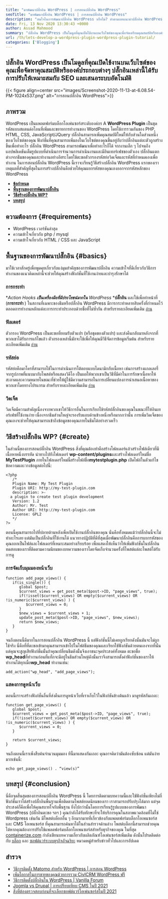```yaml
---
title: "มาพัฒนาปลั๊กอิน WordPress | การสอนปลั๊กอิน WordPress" 
seoTitle: "มาพัฒนาปลั๊กอิน WordPress | การสอนปลั๊กอิน WordPress" 
description: "สนใจในการพัฒนาปลั๊กอิน WordPress หรือไม่? ทำตามบทแนะนำปลั๊กอิน WordPress ที่อธิบายขั้นตอนที่สมบูรณ์เพื่อสร้างปลั๊กอิน WordPress พื้นฐาน" 
date: Fri, 13 Nov 2020 13:30:43 +0000
author: Assad Mahmood
summary: "ปลั๊กอิน WordPress เป็นโมดูลที่คุณเปิดใช้งานบนเว็บไซต์ของคุณเพื่อจัดเตรียมคุณสมบัติหรือองค์ประกอบต่างๆ ปลั๊กอินเหล่านี้ได้รับการปรับให้เหมาะสมกับ SEO และเสนอระบบอัตโนมัติ" 
url: /th/lets-develop-a-wordpress-plugin-wordpress-plugin-tutorial/
categories: ['Blogging']
---
```


## ปลั๊กอิน WordPress เป็นโมดูลที่คุณเปิดใช้งานบนเว็บไซต์ของคุณเพื่อจัดหาคุณสมบัติหรือองค์ประกอบต่างๆ ปลั๊กอินเหล่านี้ได้รับการปรับให้เหมาะสมกับ SEO และเสนอระบบอัตโนมัติ

{{< figure align=center src="images/Screenshot-2020-11-13-at-6.08.54-PM-1024x537.png" alt="การสอนปลั๊กอิน WordPress">}}


## ภาพรวม
WordPress เป็นแพลตฟอร์มบล็อกโอเพ่นซอร์สระดับองค์กร A **WordPress Plugin** เป็นชุดรหัสแบบสแตนด์อโลนที่เพิ่มและขยายการทำงานของ WordPress โดยใช้การรวมกันของ PHP, HTML, CSS, JavaScript/JQuery ปลั๊กอินสามารถเพิ่มคุณสมบัติใหม่ให้กับส่วนใดส่วนหนึ่งของเว็บไซต์ของคุณ
ฟังก์ชั่นที่คุณสามารถเพิ่มลงในเว็บไซต์ของคุณขึ้นอยู่กับว่าปลั๊กอินแต่ละตัวถูกสร้างขึ้นเพื่อทำอะไร ปลั๊กอิน WordPress สามารถพัฒนาเพื่อทำอะไรก็ได้ จากงานเล็ก ๆ ไปจนถึงแอปพลิเคชันเต็มรูปแบบที่ดำเนินการจำนวนการดำเนินงานและมีอินเทอร์เฟซของตัวเอง ปลั๊กอินแตกต่างจากธีมของคุณและทำงานอย่างอิสระโดยใช้ตะขอตัวกรองรหัสย่อวิดเจ็ตและรหัสที่กำหนดเองเพื่อทำงาน
ในการสอนปลั๊กอิน WordPress นี้เราจะเรียนรู้วิธีสร้างปลั๊กอิน WordPress แรกของเรา เหตุผลที่สำคัญที่สุดในการสร้างปลั๊กอินคือช่วยให้คุณแยกรหัสของคุณเองออกจากรหัสหลักของ WordPress
* **[ข้อกำหนด][1]** 
* **[พื้นฐานของการพัฒนาปลั๊กอิน][2]** 
* **[วิธีสร้างปลั๊กอิน WP?][3]** 
* **[บทสรุป][4]** 

## ความต้องการ {#requirements}

  * WordPress เวอร์ชันล่าสุด
  * ความเข้าใจเกี่ยวกับ php / mysql
  * ความเข้าใจเกี่ยวกับ HTML / CSS และ JavaScript

## พื้นฐานของการพัฒนาปลั๊กอิน {#basics}

มาใช้เวลาสักครู่เพื่อพูดคุยเกี่ยวกับแง่มุมสำคัญของการพัฒนาปลั๊กอิน ความเข้าใจที่ดีเกี่ยวกับวิธีการทำงานของแนวคิดเหล่านี้จะช่วยให้คุณสร้างฟังก์ชั่นที่ใช้งานง่ายและบำรุงรักษาได้

### การกระทำ
**Action Hooks **เป็นเครื่องมือที่มีประโยชน์มากใน** WordPress* ***ปลั๊กอิน** และใช้เพื่อทำหน้าที่ (**การกระทำ** ) ในสถานที่เฉพาะของธีมหรือปลั๊กอิน WordPress มีการกระทำหลายสิบครั้งที่กำหนดไว้ตลอดการทำงานหลักแต่ละการกระทำประกอบด้วยชื่อที่ไม่ซ้ำกัน สำหรับรายละเอียดเพิ่มเติม [อ่าน][5]

### ฟิลเตอร์
ตัวกรอง WordPress เป็นตะขอที่ยอมรับตัวแปร (หรือชุดของตัวแปร) และส่งคืนกลับมาหลังจากที่พวกเขาได้รับการแก้ไขแล้ว ตัวกรองเหล่านี้มักจะใช้เพื่อให้คุณมีวิธีจัดการข้อมูลเริ่มต้น สำหรับรายละเอียดเพิ่มเติม [อ่าน][6]

### รหัสย่อ
รหัสย่อคือมาโครที่สามารถใช้ในการดำเนินการโต้ตอบแบบไดนามิกกับเนื้อหา เช่นการสร้างแกลเลอรี่จากรูปภาพที่แนบมากับโพสต์หรือแสดงวิดีโอ เป็นผลให้พวกเขาเป็นวิธีที่มีค่าในการรักษาเนื้อหาให้สะอาดและความหมายในขณะที่ช่วยให้ผู้ใช้มีความสามารถในการเปลี่ยนแปลงการนำเสนอเนื้อหาของพวกเขาโดยทางโปรแกรม สำหรับรายละเอียดเพิ่มเติม [อ่าน][7]

### วิดเจ็ต
วิดเจ็ตมีความสำคัญเนื่องจากพวกเขาให้วิธีการอื่นในการเรียกใช้รหัสปลั๊กอินของคุณในขณะที่ให้อินเทอร์เฟซที่ใช้งานง่าย เนื่องจากธีมส่วนใหญ่จะรองรับแถบด้านข้างหนึ่งหรือมากกว่านั้น การเพิ่มวิดเจ็ตของคุณเองจะช่วยให้คุณสามารถเข้าถึงข้อมูลของคุณภายในธีมได้อย่างรวดเร็ว

## **วิธีสร้างปลั๊กอิน WP?** {#create}

ในส่วนนี้ของการสอนปลั๊กอิน WordPress สิ่งที่คุณต้องทำคือสร้างโฟลเดอร์แล้วสร้างไฟล์เดียวที่มีเนื้อหาหนึ่งบรรทัด นำทางไปยังโฟลเดอร์ **wp-content/plugins**และสร้างโฟลเดอร์ใหม่ชื่อ **MyTestPlugin** ภายในโฟลเดอร์ใหม่นี้สร้างไฟล์ชื่อ**mytestplugin.php** เปิดไฟล์ในตัวแก้ไขข้อความและวางข้อมูลต่อไปนี้:
```
<?php
   /*
   Plugin Name: My Test Plugin
   Plugin URI: http://my-test-plugin.com
   description: >-
  a plugin to create test plugin development
   Version: 1.2
   Author: Mr. Test
   Author URI: http://my-test-plugin.com
   License: GPL2
   */
?>
```
ตอนนี้คุณสามารถไปที่ปลายด้านหลังเพื่อเปิดใช้งานปลั๊กอินของคุณ นั่นคือทั้งหมดแม้ว่าปลั๊กอินนี้จะไม่ทำอะไรเลย แต่มันเป็นปลั๊กอินที่ใช้งานได้ แนวทางปฏิบัติที่ดีที่สุดเมื่อพัฒนาปลั๊กอินคือการแยกรหัสของคุณออกเป็นไฟล์และโฟลเดอร์ที่เหมาะสมอย่างเรียบร้อย
เพื่อแสดงให้เห็นว่าให้เพิ่มฟังก์ชั่นในปลั๊กอินทดสอบของเราที่ติดตามความนิยมของบทความของเราโดยจัดเก็บจำนวนครั้งที่โพสต์แต่ละโพสต์ได้รับการดู

### การจัดเก็บมุมมองหน้าเว็บ
```
function add_page_views() {
   if(is_single()) {
      global $post;
      $current_views = get_post_meta($post->ID, "page_views", true);
      if(!isset($current_views) OR empty($current_views) OR !is_numeric($current_views) ) {
         $current_views = 0;
      }
      $new_views = $current_views + 1;
      update_post_meta($post->ID, "page_views", $new_views);
      return $new_views;
   }
}
```
จนถึงตอนนี้ดีมากในการสอนปลั๊กอิน WordPress นี้ แต่ฟังก์ชั่นนี้ไม่เคยถูกเรียกดังนั้นมันจะไม่ถูกใช้จริง นี่คือที่ที่ตะขอเข้ามาคุณสามารถเข้าไปในไฟล์ธีมของคุณและเรียกใช้ฟังก์ชันด้วยตนเองจากที่นั่น แต่คุณจะสูญเสียฟังก์ชั่นนั้นถ้าคุณเปลี่ยนธีมดังนั้นจึงเอาชนะจุดประสงค์ทั้งหมด ตะขอชื่อ **wp_head**ที่ทำงานก่อนที่แท็กจะมีอยู่ในธีมส่วนใหญ่ดังนั้นเราจึงสามารถตั้งค่าฟังก์ชั่นของเราให้ทำงานได้ทุกเมื่อ**wp_head** ทำงานเช่น:
```
add_action("wp_head", "add_page_views");
```

### แสดงการดูหน้าเว็บ
ตอนนี้เราจะสร้างฟังก์ชั่นอื่นที่ส่งคืนการดูหน้าเว็บที่เราเก็บไว้ในฟังก์ชันข้างต้นแล้ว มาดูรหัสกันเถอะ:
```
function get_page_views() {
   global $post;
   $current_views = get_post_meta($post->ID, "page_views", true);
   if(!isset($current_views) OR empty($current_views) OR !is_numeric($current_views) ) {
      $current_views = 0;
   }

   return $current_views;
}
```
จนถึงตอนนี้เราเพิ่งสืบค้นจำนวนมุมมอง ทีนี้มาแสดงกันเถอะ คุณอาจคิดว่ามันต้องซับซ้อน แต่มันง่ายมากเช่นนี้:
```
echo get_page_views() . “view(s)”
```

## บทสรุป {#conclusion}

นี่คือจุดสิ้นสุดของการสอนปลั๊กอิน WordPress นี้ โดยการติดตามบทความนี้และใช้ฟังก์ชั่นเพียงไม่กี่ฟังก์ชั่นเราได้สร้างปลั๊กอินพื้นฐานเพื่อติดตามโพสต์ยอดนิยมของเรา เราสามารถปรับปรุงได้มาก แต่จุดประสงค์ก็คือเพื่อให้คุณสบายใจกับพื้นฐาน ยิ่งไปกว่านั้นโดยการเรียนรู้รูปแบบของการพัฒนา WordPress (ปลั๊กอินตะขอ ฯลฯ ) คุณกำลังได้รับทักษะที่จะให้บริการคุณในสภาพแวดล้อมที่ไม่ใช่ Wordpress เช่นกัน มีโพสต์บล็อกอื่น ๆ อีกมากมายที่เกี่ยวข้องกับแพลตฟอร์มบล็อกโอเพนซอร์สและ CMS โอเพนซอร์ส ที่คุณสามารถค้นหาได้ในส่วนสำรวจด้านล่าง โพสต์บล็อกนี้สามารถช่วยคุณได้หากคุณต้องการปรับใช้แพลตฟอร์มบล็อกโอเพนซอร์สสำหรับธุรกิจของคุณ
ในที่สุด [containerize.com][8] กำลังเขียนบทความเกี่ยวกับผลิตภัณฑ์โอเพ่นซอร์สเพิ่มเติม ดังนั้นโปรดติดต่อกับ [บล็อก][9] และ [ซอฟต์แวร์ระบบธุรกิจอัจฉริยะ][10] หมวดหมู่สำหรับข่าวทั่วไปและการอัปเดต

## สำรวจ
  * [วิธีการติดตั้ง Matomo สำหรับ WordPress | การสอน WordPress][11]
  * [เพิ่มโอกาสในการขายของคุณด้วยการรวม CivICRM WordPress ฟรี][12]
  * [วิธีการติดตั้งปลั๊กอินใน WordPress | Vanilla Forum][13]
  * [Joomla vs Drupal | การเปรียบเทียบ CMS ในปี 2021][14]
  * [สิ่งที่ต้องตรวจสอบก่อนที่จะเลือกซอฟต์แวร์โอเพ่นซอร์สในปี 2021][15]



[1]: #requirements
[2]: #basics
[3]: #create
[4]: #conclusion
[5]: https://developer.wordpress.org/plugins/hooks/
[6]: https://developer.wordpress.org/plugins/hooks/filters/
[7]: https://developer.wordpress.org/plugins/shortcodes/
[8]: https://www.containerize.com/
[9]: https://products.containerize.com/blogging/
[10]: https://products.containerize.com/business-intelligence/
[11]: https://blog.containerize.com/blogging/how-to-install-matomo-for-wordpress-wordpress-tutorial/
[12]: https://blog.containerize.com/blogging/civicrm-wordpress-integration-wordpress-tutorial/
[13]: https://blog.containerize.com/blogging/how-to-a-install-plugin-in-wordpress-vanilla-forum/
[14]: https://blog.containerize.com/content-management/joomla-vs-drupal-cms-comparison-in-2021/
[15]: https://blog.containerize.com/cmdb-software/things-to-review-before-opting-open-source-software-in-2021/
